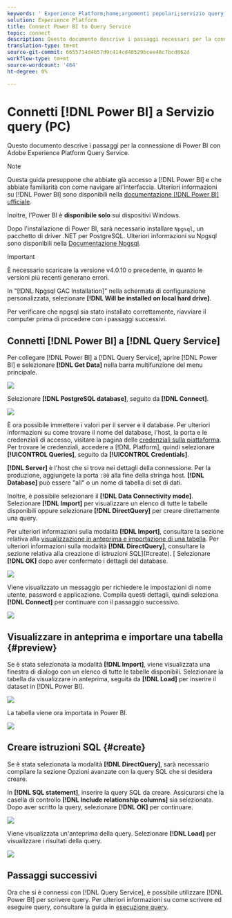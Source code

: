 ```yaml
---
keywords: ' Experience Platform;home;argomenti popolari;servizio query;servizio query;Power BI;power bi;connect to query service;'
solution: Experience Platform
title: Connect Power BI to Query Service
topic: connect
description: Questo documento descrive i passaggi necessari per la connessione di Power BI con Adobe Experience Platform Query Service.
translation-type: tm+mt
source-git-commit: 6655714d4b57d9c414cd40529bcee48c7bcd862d
workflow-type: tm+mt
source-wordcount: '464'
ht-degree: 0%

---
```



# Connetti [!DNL Power BI] a Servizio query (PC)

Questo documento descrive i passaggi per la connessione di Power BI con Adobe Experience Platform Query Service.

>[!NOTE]
>
> Questa guida presuppone che abbiate già accesso a [!DNL Power BI] e che abbiate familiarità con come navigare all&#39;interfaccia. Ulteriori informazioni su [!DNL Power BI] sono disponibili nella [documentazione  [!DNL Power BI] ufficiale](https://docs.looker.com/).
>
> Inoltre, l&#39;Power BI è **disponibile solo** sui dispositivi Windows.

Dopo l&#39;installazione di Power BI, sarà necessario installare `Npgsql`, un pacchetto di driver .NET per PostgreSQL. Ulteriori informazioni su Npgsql sono disponibili nella [Documentazione Npgsql](https://www.npgsql.org/doc/index.html).

>[!IMPORTANT]
>
>È necessario scaricare la versione v4.0.10 o precedente, in quanto le versioni più recenti generano errori.

In &quot;[!DNL Npgsql GAC Installation]&quot; nella schermata di configurazione personalizzata, selezionare **[!DNL Will be installed on local hard drive]**.

Per verificare che npgsql sia stato installato correttamente, riavviare il computer prima di procedere con i passaggi successivi.

## Connetti [!DNL Power BI] a [!DNL Query Service]

Per collegare [!DNL Power BI] a [!DNL Query Service], aprire [!DNL Power BI] e selezionare **[!DNL Get Data]** nella barra multifunzione del menu principale.

![](../images/clients/power-bi/open-power-bi.png)

Selezionare **[!DNL PostgreSQL database]**, seguito da **[!DNL Connect]**.

![](../images/clients/power-bi/get-data.png)

È ora possibile immettere i valori per il server e il database. Per ulteriori informazioni su come trovare il nome del database, l&#39;host, la porta e le credenziali di accesso, visitare la pagina delle [credenziali sulla piattaforma](https://platform.adobe.com/query/configuration). Per trovare le credenziali, accedere a [!DNL Platform], quindi selezionare **[!UICONTROL Queries]**, seguito da **[!UICONTROL Credentials]**.

**[!DNL Server]** è l&#39;host che si trova nei dettagli della connessione. Per la produzione, aggiungete la porta `:80` alla fine della stringa host. **[!DNL Database]** può essere &quot;all&quot; o un nome di tabella di set di dati.

Inoltre, è possibile selezionare il **[!DNL Data Connectivity mode]**. Selezionare **[!DNL Import]** per visualizzare un elenco di tutte le tabelle disponibili oppure selezionare **[!DNL DirectQuery]** per creare direttamente una query.

Per ulteriori informazioni sulla modalità **[!DNL Import]**, consultare la sezione relativa alla [visualizzazione in anteprima e importazione di una tabella](#preview). Per ulteriori informazioni sulla modalità **[!DNL DirectQuery]**, consultare la sezione relativa alla creazione di istruzioni SQL](#create). [ Selezionare **[!DNL OK]** dopo aver confermato i dettagli del database.

![](../images/clients/power-bi/connectivity-mode.png)

Viene visualizzato un messaggio per richiedere le impostazioni di nome utente, password e applicazione. Compila questi dettagli, quindi seleziona **[!DNL Connect]** per continuare con il passaggio successivo.

![](../images/clients/power-bi/import-mode.png)

## Visualizzare in anteprima e importare una tabella {#preview}

Se è stata selezionata la modalità **[!DNL Import]**, viene visualizzata una finestra di dialogo con un elenco di tutte le tabelle disponibili. Selezionare la tabella da visualizzare in anteprima, seguita da **[!DNL Load]** per inserire il dataset in [!DNL Power BI].

![](../images/clients/power-bi/preview-table.png)

La tabella viene ora importata in Power BI.

![](../images/clients/power-bi/import-table.png)

## Creare istruzioni SQL {#create}

Se è stata selezionata la modalità **[!DNL DirectQuery]**, sarà necessario compilare la sezione Opzioni avanzate con la query SQL che si desidera creare.

In **[!DNL SQL statement]**, inserire la query SQL da creare. Assicurarsi che la casella di controllo **[!DNL Include relationship columns]** sia selezionata. Dopo aver scritto la query, selezionare **[!DNL OK]** per continuare.

![](../images/clients/power-bi/direct-query-mode.png)

Viene visualizzata un&#39;anteprima della query. Selezionare **[!DNL Load]** per visualizzare i risultati della query.

![](../images/clients/power-bi/preview-direct-query.png)

## Passaggi successivi

Ora che si è connessi con [!DNL Query Service], è possibile utilizzare [!DNL Power BI] per scrivere query. Per ulteriori informazioni su come scrivere ed eseguire query, consultare la guida in [esecuzione query](../best-practices/writing-queries.md).